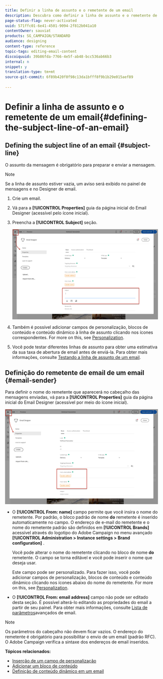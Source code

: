 ```yaml
---
title: Definir a linha de assunto e o remetente de um email
description: Descubra como definir a linha de assunto e o remetente de um email no Designer de email.
page-status-flag: never-activated
uuid: 571ffc01-6e41-4501-9094-2f812b041a10
contentOwner: sauviat
products: SG_CAMPAIGN/STANDARD
audience: designing
content-type: reference
topic-tags: editing-email-content
discoiquuid: 39b86fda-7766-4e5f-ab48-bcc536ab66b3
internal: n
snippet: y
translation-type: tm+mt
source-git-commit: 6f89b420f0f98c13da1bfff8f9b1b29e015aef89

---
```



# Definir a linha de assunto e o remetente de um email{#defining-the-subject-line-of-an-email}

## Defining the subject line of an email {#subject-line}

O assunto da mensagem é obrigatório para preparar e enviar a mensagem.

>[!NOTE]
>
>Se a linha de assunto estiver vazia, um aviso será exibido no painel de mensagens e no Designer de email.

1. Crie um email.
1. Vá para a **[!UICONTROL Properties]** guia da página inicial do Email Designer (acessível pelo ícone inicial).
1. Preencha a **[!UICONTROL Subject]** seção.

   ![](assets/email_designer_subject.png)

1. Também é possível adicionar campos de personalização, blocos de conteúdo e conteúdo dinâmico à linha de assunto clicando nos ícones correspondentes. For more on this, see [Personalization](../../designing/using/personalization.md).
1. Você pode testar diferentes linhas de assunto para obter uma estimativa da sua taxa de abertura de email antes de enviá-la. Para obter mais informações, consulte [Testando a linha de assunto de um email](../../sending/using/testing-subject-line-email.md).

## Definição do remetente de email de um email {#email-sender}

Para definir o nome do remetente que aparecerá no cabeçalho das mensagens enviadas, vá para a **[!UICONTROL Properties]** guia da página inicial do Email Designer (acessível por meio do ícone inicial).

![](assets/delivery_content_edition16.png)

* O **[!UICONTROL From: name]** campo permite que você insira o nome do remetente. Por padrão, o bloco padrão de nome **do** remetente é inserido automaticamente no campo. O endereço de e-mail do remetente e o nome do remetente padrão são definidos em **[!UICONTROL Brands]** acessível através do logotipo do Adobe Campaign no menu avançado **[!UICONTROL Administration > Instance settings > Brand configuration]** .

   Você pode alterar o nome do remetente clicando no bloco de nome **do** remetente. O campo se torna editável e você pode inserir o nome que deseja usar.

   Este campo pode ser personalizado. Para fazer isso, você pode adicionar campos de personalização, blocos de conteúdo e conteúdo dinâmico clicando nos ícones abaixo do nome do remetente. For more on this, see [Personalization](../../designing/using/personalization.md).

* O **[!UICONTROL From: email address]** campo não pode ser editado desta seção. É possível alterá-lo editando as propriedades do email a partir de seu painel. Para obter mais informações, consulte [Lista de parâmetros](../../administration/using/configuring-email-channel.md#advanced-parameters)avançados de email.

>[!NOTE]
>
>Os parâmetros do cabeçalho não devem ficar vazios. O endereço do remetente é obrigatório para possibilitar o envio de um email (padrão RFC). O Adobe Campaign verifica a sintaxe dos endereços de email inseridos.

**Tópicos relacionados:**

* [Inserção de um campo de personalização](../../designing/using/personalization.md#inserting-a-personalization-field)
* [Adicionar um bloco de conteúdo](../../designing/using/personalization.md#adding-a-content-block)
* [Definição de conteúdo dinâmico em um email](../../designing/using/personalization.md#defining-dynamic-content-in-an-email)
